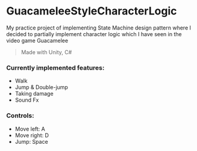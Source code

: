 # GuacameleeStyleCharacterLogic
My practice project of implementing State Machine design pattern where I decided to partially implement character logic which I have seen in the video game Guacamelee
> Made with Unity, C#

### Currently implemented features:
- Walk
- Jump & Double-jump
- Taking damage
- Sound Fx


### Controls:
- Move left: A
- Move right: D
- Jump: Space
